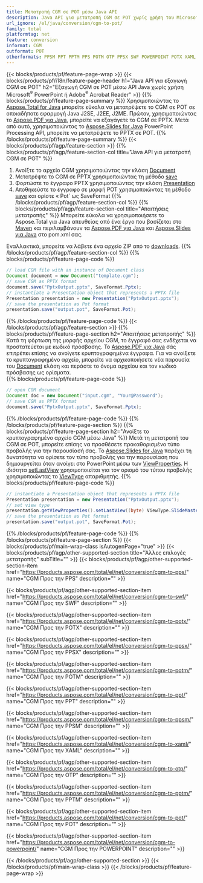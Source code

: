 ```yaml
---
title: Μετατροπή CGM σε POT μέσω Java API
description: Java API για μετατροπή CGM σε POT χωρίς χρήση του Microsoft Word
url_ignore: /el/java/conversion/cgm-to-pot/
family: total
platformtag: net
feature: conversion
informat: CGM
outformat: POT
otherformats: PPSM PPT PPTM PPS POTM OTP PPSX SWF POWERPOINT POTX XAML POT
---
```

{{< blocks/products/pf/feature-page-wrap >}}
{{< blocks/products/pf/i18n/feature-page-header h1="Java API για εξαγωγή CGM σε POT" h2="Εξαγωγή CGM σε POT μέσω API Java χωρίς χρήση Microsoft<sup>&reg;</sup> PowerPoint ή Adobe<sup>&reg;</sup> Acrobat Reader" >}}
{{% blocks/products/pf/feature-page-summary %}}
Χρησιμοποιώντας το [Aspose.Total for Java](https://products.aspose.com/total/java/) μπορείτε εύκολα να μετατρέψετε το CGM σε POT σε οποιαδήποτε εφαρμογή Java J2SE, J2EE, J2ME. Πρώτον, χρησιμοποιώντας το [Aspose.PDF για Java](https://products.aspose.com/pdf/java/), μπορείτε να εξαγάγετε το CGM σε PPTX. Μετά από αυτό, χρησιμοποιώντας το [Aspose.Slides for Java](https://products.aspose.com/slides/java/) PowerPoint Processing API, μπορείτε να μετατρέψετε το PPTX σε POT.
{{% /blocks/products/pf/feature-page-summary  %}}
{{< blocks/products/pf/agp/feature-section >}}
{{% blocks/products/pf/agp/feature-section-col title="Java API για μετατροπή CGM σε POT" %}}
1. Ανοίξτε το αρχείο CGM χρησιμοποιώντας την κλάση [Document](https://apireference.aspose.com/pdf/java/com.aspose.pdf/Document)
2. Μετατρέψτε το CGM σε PPTX χρησιμοποιώντας τη μέθοδο [save](https://apireference.aspose.com/pdf/java/com.aspose.pdf/Document#save-java.lang.String-int-)
3. Φορτώστε το έγγραφο PPTX χρησιμοποιώντας την κλάση [Presentation](https://apireference.aspose.com/slides/java/com.aspose.slides/Presentation)
4. Αποθηκεύστε το έγγραφο σε μορφή POT χρησιμοποιώντας τη μέθοδο [save](https://apireference.aspose.com/slides/java/com.aspose.slides/Presentation#save-java.lang.String-int-) και ορίστε « Pot` ως SaveFormat
{{% /blocks/products/pf/agp/feature-section-col %}}
{{% blocks/products/pf/agp/feature-section-col title="Απαιτήσεις μετατροπής" %}}
Μπορείτε εύκολα να χρησιμοποιήσετε το Aspose.Total για Java απευθείας από ένα έργο που βασίζεται στο [Maven](https://repository.aspose.com/webapp/#/artifacts/browse/tree/General/repo/com/aspose/aspose-total) και περιλαμβάνουν τα [Aspose.PDF για Java](https://docs.aspose.com/pdf/java/installation/) και [Aspose.Slides για Java](https://docs.aspose.com/slides/java/installation/) στο pom.xml σας.

Εναλλακτικά, μπορείτε να λάβετε ένα αρχείο ZIP από το [downloads](https://downloads.aspose.com/total/java).
{{% /blocks/products/pf/agp/feature-section-col %}}
{{% blocks/products/pf/feature-page-code %}}

```java
// load CGM file with an instance of Document class
Document document = new Document("template.cgm");
// save CGM as PPTX format 
document.save("PptxOutput.pptx", SaveFormat.Pptx); 
// instantiate a Presentation object that represents a PPTX file
Presentation presentation = new Presentation("PptxOutput.pptx");
// save the presentation as Pot format
presentation.save("output.pot", SaveFormat.Pot);   
```

{{% /blocks/products/pf/feature-page-code %}}
{{< /blocks/products/pf/agp/feature-section >}}
{{% blocks/products/pf/feature-page-section  h2="Απαιτήσεις μετατροπής" %}}
Κατά τη φόρτωση της μορφής αρχείου CGM, το έγγραφό σας ενδέχεται να προστατεύεται με κωδικό πρόσβασης. Το [Aspose.PDF για Java](https://products.aspose.com/pdf/java/) σάς επιτρέπει επίσης να ανοίγετε κρυπτογραφημένα έγγραφα. Για να ανοίξετε το κρυπτογραφημένο αρχείο, μπορείτε να αρχικοποιήσετε νέα παρουσία του [Document](https://apireference.aspose.com/pdf/java/com.aspose.pdf/Document#Document-java.lang.String-java.lang.String-) κλάση και περάστε το όνομα αρχείου και τον κωδικό πρόσβασης ως ορίσματα.  
{{% blocks/products/pf/feature-page-code %}}

```java
// open CGM document
Document doc = new Document("input.cgm", "Your@Password");
// save CGM as PPTX format 
document.save("PptxOutput.pptx", SaveFormat.Pptx); 

```

{{% /blocks/products/pf/feature-page-code  %}}
{{% /blocks/products/pf/feature-page-section %}}
{{% blocks/products/pf/feature-page-section  h2="Ανοίξτε το κρυπτογραφημένο αρχείο CGM μέσω Java" %}}
Μετά τη μετατροπή του CGM σε POT, μπορείτε επίσης να προσθέσετε προκαθορισμένο τύπο προβολής για την παρουσίασή σας. Το [Aspose.Slides for Java](https://products.aspose.com/slides/java/) παρέχει τη δυνατότητα να ορίσετε τον τύπο προβολής για την παρουσίαση που δημιουργείται όταν ανοίγει στο PowerPoint μέσω των [ViewProperties](https://apireference.aspose.com/slides/java/com.aspose.slides/ViewProperties). Η ιδιότητα [setLastView](https://apireference.aspose.com/slides/java/com.aspose.slides/ViewProperties#setLastView-int-) χρησιμοποιείται για τον ορισμό του τύπου προβολής χρησιμοποιώντας το [ViewType](https://apireference.aspose.com/slides/java/com.aspose.slides/ViewType) απαριθμητής. 
{{% blocks/products/pf/feature-page-code %}}

```java
// instantiate a Presentation object that represents a PPTX file
Presentation presentation = new Presentation("PptxOutput.pptx");
// set view type
presentation.getViewProperties().setLastView((byte) ViewType.SlideMasterView);
// save the presentation as Pot format
presentation.save("output.pot", SaveFormat.Pot);    
```

{{% /blocks/products/pf/feature-page-code  %}}
{{% /blocks/products/pf/feature-page-section %}}
{{< blocks/products/pf/main-wrap-class isAutogenPage="true" >}}
{{< blocks/products/pf/agp/other-supported-section title="Άλλες επιλογές μετατροπής" subTitle="" >}}
{{< blocks/products/pf/agp/other-supported-section-item href="https://products.aspose.com/total/el/net/conversion/cgm-to-pps/" name="CGM Προς την PPS" description="" >}}

{{< blocks/products/pf/agp/other-supported-section-item href="https://products.aspose.com/total/el/net/conversion/cgm-to-swf/" name="CGM Προς την SWF" description="" >}}

{{< blocks/products/pf/agp/other-supported-section-item href="https://products.aspose.com/total/el/net/conversion/cgm-to-potx/" name="CGM Προς την POTX" description="" >}}

{{< blocks/products/pf/agp/other-supported-section-item href="https://products.aspose.com/total/el/net/conversion/cgm-to-ppsx/" name="CGM Προς την PPSX" description="" >}}

{{< blocks/products/pf/agp/other-supported-section-item href="https://products.aspose.com/total/el/net/conversion/cgm-to-potm/" name="CGM Προς την POTM" description="" >}}

{{< blocks/products/pf/agp/other-supported-section-item href="https://products.aspose.com/total/el/net/conversion/cgm-to-ppt/" name="CGM Προς την PPT" description="" >}}

{{< blocks/products/pf/agp/other-supported-section-item href="https://products.aspose.com/total/el/net/conversion/cgm-to-ppsm/" name="CGM Προς την PPSM" description="" >}}

{{< blocks/products/pf/agp/other-supported-section-item href="https://products.aspose.com/total/el/net/conversion/cgm-to-xaml/" name="CGM Προς την XAML" description="" >}}

{{< blocks/products/pf/agp/other-supported-section-item href="https://products.aspose.com/total/el/net/conversion/cgm-to-otp/" name="CGM Προς την OTP" description="" >}}

{{< blocks/products/pf/agp/other-supported-section-item href="https://products.aspose.com/total/el/net/conversion/cgm-to-pptm/" name="CGM Προς την PPTM" description="" >}}

{{< blocks/products/pf/agp/other-supported-section-item href="https://products.aspose.com/total/el/net/conversion/cgm-to-pot/" name="CGM Προς την POT" description="" >}}

{{< blocks/products/pf/agp/other-supported-section-item href="https://products.aspose.com/total/el/net/conversion/cgm-to-powerpoint/" name="CGM Προς την POWERPOINT" description="" >}}


{{< /blocks/products/pf/agp/other-supported-section >}}
{{< /blocks/products/pf/main-wrap-class >}}
{{< /blocks/products/pf/feature-page-wrap >}}
